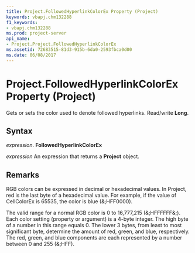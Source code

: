 ```yaml
---
title: Project.FollowedHyperlinkColorEx Property (Project)
keywords: vbapj.chm132288
f1_keywords:
- vbapj.chm132288
ms.prod: project-server
api_name:
- Project.Project.FollowedHyperlinkColorEx
ms.assetid: 72683515-81d3-915b-6da0-2593fbca0d00
ms.date: 06/08/2017
---
```



# Project.FollowedHyperlinkColorEx Property (Project)

Gets or sets the color used to denote followed hyperlinks. Read/write **Long**.


## Syntax

 _expression_. **FollowedHyperlinkColorEx**

 _expression_ An expression that returns a **Project** object.


## Remarks

RGB colors can be expressed in decimal or hexadecimal values. In Project, red is the last byte of a hexadecimal value. For example, if the value of CellColorEx is 65535, the color is blue (&;HFF0000). 

The valid range for a normal RGB color is 0 to 16,777,215 (&;HFFFFFF&;). Each color setting (property or argument) is a 4-byte integer. The high byte of a number in this range equals 0. The lower 3 bytes, from least to most significant byte, determine the amount of red, green, and blue, respectively. The red, green, and blue components are each represented by a number between 0 and 255 (&;HFF). 


